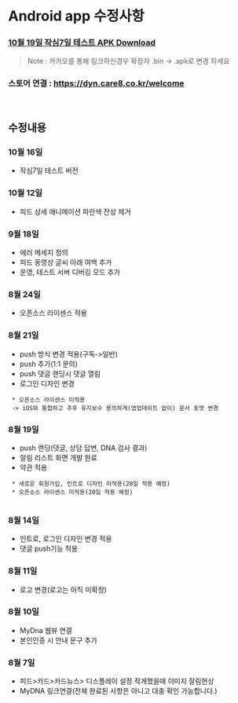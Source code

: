 # Android app 수정사항
### [10월 19일 작심7일 테스트 APK Download](https://github.com/invites-healthcare/invites/raw/master/app-debug.apk)
> Note : 카카오를 통해 링크하신경우 확장자 .bin -> .apk로 변경 하세요

### 스토어 연결 : https://dyn.care8.co.kr/welcome

<br>

## 수정내용
### 10월 16일
 - 작심7일 테스트 버전

### 10월 12일
 - 피드 상세 애니메이션 파란색 잔상 제거

### 9월 18일
 - 에러 메세지 정의
 - 피드 동영상 글씨 아래 여백 추가
 - 운영, 테스트 서버 디버깅 모드 추가

### 8월 24일
 - 오픈소스 라이센스 적용

### 8월 21일
 - push 방식 변경 적용(구독->일반)
 - push 추가(1:1 문의)
 - push 댓글 랜딩시 댓글 열림 
 - 로그인 디자인 변경
```
 * 오픈소스 라이센스 미적용 
 -> iOS와 통합하고 추후 유지보수 용의하게(앱업데이트 없이) 문서 포맷 변경
```

### 8월 19일
 - push 랜딩(댓글, 상담 답변, DNA 검사 결과)
 - 알림 리스트 화면 개발 완료
 - 약관 적용
```
 * 새로운 회원가입, 인트로 디자인 미적용(20일 적용 예정)
 * 오픈소스 라이센스 미적용(20일 적용 예정)
 
```
 

### 8월 14일
 - 인트로, 로그인 디자인 변경 적용
 - 댓글 push기능 적용
 
### 8월 11일
 - 로고 변경(로고는 아직 미확정)

### 8월 10일
 - MyDna 웹뷰 연결
 - 본인인증 시 안내 문구 추가

### 8월 7일
 - 피드>카드>카드뉴스> 디스플레이 설정 작게했을때 이미지 잘림현상
 - MyDNA 링크연결(전체 완료된 사항은 아니고 대충 확인 가능합니다.)
